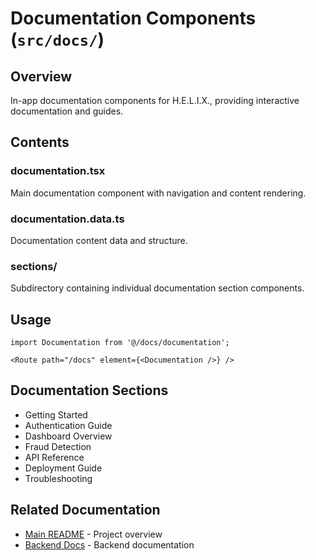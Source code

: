 # Documentation Components (`src/docs/`)

## Overview

In-app documentation components for H.E.L.I.X., providing interactive documentation and guides.

## Contents

### documentation.tsx
Main documentation component with navigation and content rendering.

### documentation.data.ts
Documentation content data and structure.

### sections/
Subdirectory containing individual documentation section components.

## Usage

```tsx
import Documentation from '@/docs/documentation';

<Route path="/docs" element={<Documentation />} />
```

## Documentation Sections

- Getting Started
- Authentication Guide
- Dashboard Overview
- Fraud Detection
- API Reference
- Deployment Guide
- Troubleshooting

## Related Documentation

- [Main README](../../../README.md) - Project overview
- [Backend Docs](../../../backend/README.md) - Backend documentation
